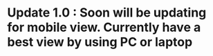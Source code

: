 # Update 1.0 : Soon will be updating for mobile view. Currently have a best view by using PC or laptop
